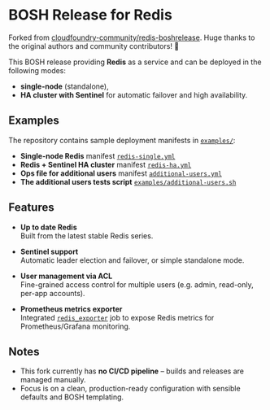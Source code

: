 # BOSH Release for Redis

Forked from [cloudfoundry-community/redis-boshrelease](https://github.com/cloudfoundry-community/redis-boshrelease). 
Huge thanks to the original authors and community contributors! 🙏

This BOSH release providing **Redis** as a service and can be deployed in the following modes:
- **single-node** (standalone),
- **HA cluster with Sentinel** for automatic failover and high availability.

## Examples

The repository contains sample deployment manifests in [`examples/`](./examples):
- **Single-node Redis** manifest [`redis-single.yml`](./examples/manifests/redis-single.yml)
- **Redis + Sentinel HA cluster** manifest [`redis-ha.yml`](./examples/manifests/redis-ha.yml)
- **Ops file for additional users** manifest [`additional-users.yml`](./examples/manifests/ops/additional-users.yml)
- **The additional users tests script** [`examples/additional-users.sh`](./examples/additional-users-tests.sh)


## Features

- **Up to date Redis**  
  Built from the latest stable Redis series.

- **Sentinel support**  
  Automatic leader election and failover, or simple standalone mode.

- **User management via ACL**  
  Fine-grained access control for multiple users (e.g. admin, read-only, per-app accounts).

- **Prometheus metrics exporter**  
  Integrated [`redis_exporter`](https://github.com/oliver006/redis_exporter) job to expose Redis metrics for Prometheus/Grafana monitoring.

## Notes

- This fork currently has **no CI/CD pipeline** – builds and releases are managed manually.
- Focus is on a clean, production-ready configuration with sensible defaults and BOSH templating.
